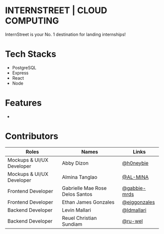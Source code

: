 # INTERNSTREET | CLOUD COMPUTING

<p>InternStreet is your No. 1 destination for landing internships!</p>

# Tech Stacks
- PostgreSQL
- Express
- React
- Node

# Features
- 

# Contributors
| Roles | Names |Links |
|-|-|-|
| Mockups & UI/UX Developer | Abby Dizon | [@h0neybie](https://github.com/h0neybie) |
| Mockups & UI/UX Developer | Almina Tanglao | [@AL-MINA](https://github.com/AL-MINA) |
| Frontend Developer | Gabrielle Mae Rose Delos Santos | [@gabbie-mrds](https://github.com/gabbie-mrds) |
| Frontend Developer | Ethan James Gonzales | [@ejggonzales](https://github.com/ejggonzales) |
| Backend Developer | Levin Mallari | [@ldmallari](https://github.com/ldmallari) |
| Backend Developer | Reuel Christian Sundiam | [@ru-wel](https://github.com/ru-wel) |

